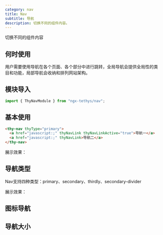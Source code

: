 ```yaml
---
category: nav
title: Nav
subtitle: 导航
description: 切换不同的组件内容。
---
```


<alert>切换不同的组件内容</alert>

## 何时使用

用户需要使用导航在各个页面、各个部分中进行跳转，全局导航会提供全局性的类目和功能，局部导航会收纳和排列网站架构。

## 模块导入
```ts
import { ThyNavModule } from "ngx-tethys/nav";
```
## 基本使用
```html
<thy-nav thyType="primary">
  <a href="javascript:;" thyNavLink thyNavLinkActive="true">导航一</a>
  <a href="javascript:;" thyNavLink>导航二</a>
</thy-nav>
```
展示效果：
<example name="thy-nav-basic-example"></example>

## 导航类型
Nav支持四种类型：primary、secondary、thirdly、secondary-divider

展示效果：
<example name="thy-nav-type-example"></example>

## 图标导航
<example name="thy-nav-icon-nav-example"></example>

## 导航大小
<example name="thy-nav-size-example"></example>


